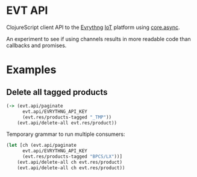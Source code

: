 # EVT API

ClojureScript client API to the [Evrythng](https://evrythng.com) [IoT](https://en.wikipedia.org/wiki/Internet_of_Things) platform using [core.async](https://github.com/clojure/core.async).

An experiment to see if using channels results in more readable code than callbacks and promises.


# Examples

## Delete all tagged products

```clojure
(-> (evt.api/paginate
      evt.api/EVRYTHNG_API_KEY
      (evt.res/products-tagged "_TMP"))
    (evt.api/delete-all evt.res/product))
```

Temporary grammar to run multiple consumers:

```clojure
(let [ch (evt.api/paginate
      evt.api/EVRYTHNG_API_KEY
      (evt.res/products-tagged "BPCS/LX"))]
    (evt.api/delete-all ch evt.res/product)
    (evt.api/delete-all ch evt.res/product))
```